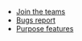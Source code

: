 - [Join the teams](https://discord.gg/jWHjkpRJPw)
- [Bugs report](https://github.com/otechdo/zuu/issues)
- [Purpose features](https://github.com/otechdo/zuu/discussions)
